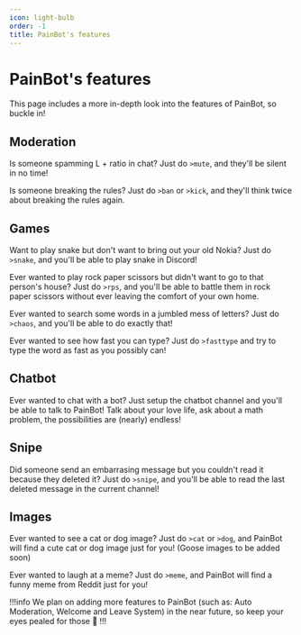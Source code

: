 ```yaml
---
icon: light-bulb
order: -1
title: PainBot's features
---
```


# PainBot's features

This page includes a more in-depth look into the features of PainBot, so buckle in!

## Moderation

Is someone spamming L + ratio in chat? Just do `>mute`, and they'll be silent in no time!

Is someone breaking the rules? Just do `>ban` or `>kick`, and they'll think twice about breaking the rules again.

## Games

Want to play snake but don't want to bring out your old Nokia? Just do `>snake`, and you'll be able to play snake in Discord!

Ever wanted to play rock paper scissors but didn't want to go to that person's house? Just do `>rps`, and you'll be able to battle them in rock paper scissors without ever leaving the comfort of your own home.

Ever wanted to search some words in a jumbled mess of letters? Just do `>chaos`, and you'll be able to do exactly that!

Ever wanted to see how fast you can type? Just do `>fasttype` and try to type the word as fast as you possibly can!

## Chatbot

Ever wanted to chat with a bot? Just setup the chatbot channel and you'll be able to talk to PainBot! Talk about your love life, ask about a math problem, the possibilities are (nearly) endless!

## Snipe

Did someone send an embarrasing message but you couldn't read it because they deleted it? Just do `>snipe`, and you'll be able to read the last deleted message in the current channel!

## Images

Ever wanted to see a cat or dog image? Just do `>cat` or `>dog`, and PainBot will find a cute cat or dog image just for you! (Goose images to be added soon)

Ever wanted to laugh at a meme? Just do `>meme`, and PainBot will find a funny meme from Reddit just for you!

!!!info
We plan on adding more features to PainBot (such as: Auto Moderation, Welcome and Leave System) in the near future, so keep your eyes pealed for those :eyes:
!!!
